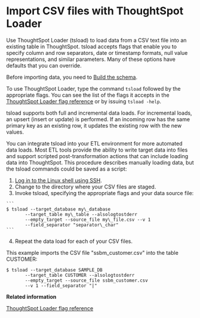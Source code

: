 # Import CSV files with ThoughtSpot Loader

Use ThoughtSpot Loader \(tsload\) to load data from a CSV text file into an existing table in ThoughtSpot. tsload accepts flags that enable you to specify column and row separators, date or timestamp formats, null value representations, and similar parameters. Many of these options have defaults that you can override.

Before importing data, you need to [Build the schema](create_schema.html#).

To use ThoughtSpot Loader, type the command `tsload` followed by the appropriate flags. You can see the list of the flags it accepts in the [ThoughtSpot Loader flag reference](../reference/data_importer_ref.html#) or by issuing `tsload -help`.

tsload supports both full and incremental data loads. For incremental loads, an upsert \(insert or update\) is performed. If an incoming row has the same primary key as an existing row, it updates the existing row with the new values.

You can integrate tsload into your ETL environment for more automated data loads. Most ETL tools provide the ability to write target data into files and support scripted post-transformation actions that can include loading data into ThoughtSpot. This procedure describes manually loading data, but the tsload commands could be saved as a script:

1.   [Log in to the Linux shell using SSH](../setup/login_console.html#). 
2.   Change to the directory where your CSV files are staged. 
3.   Invoke tsload, specifying the appropriate flags and your data source file: 

    ```
    $ tsload --target_database my\_database 
           --target_table my\_table --alsologtostderr 
           --empty_target --source_file my\_file.csv --v 1 
           --field_separator "separator\_char"
    ```

4.   Repeat the data load for each of your CSV files. 

This example imports the CSV file "ssbm\_customer.csv" into the table CUSTOMER:

```
$ tsload --target_database SAMPLE_DB 
       --target_table CUSTOMER --alsologtostderr
       --empty_target --source_file ssbm_customer.csv 
       --v 1 --field_separator "|"
```

**Related information**  


[ThoughtSpot Loader flag reference](../reference/data_importer_ref.html#)

